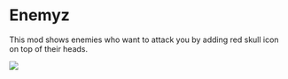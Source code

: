 # Enemyz
This mod shows enemies who want to attack you by adding red skull icon on top of their heads.

<a href="https://www.curseforge.com/minecraft/mc-mods/enemyz" target="_blank"><img src="http://cf.way2muchnoise.eu/all_332668_downloads.svg" /></a>
